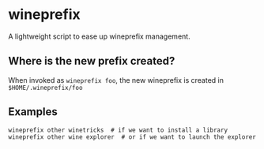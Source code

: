 # wineprefix
A lightweight script to ease up wineprefix management.

## Where is the new prefix created?

When invoked as `wineprefix foo`, the new wineprefix is created in
`$HOME/.wineprefix/foo`

## Examples

```
wineprefix other winetricks  # if we want to install a library
wineprefix other wine explorer  # or if we want to launch the explorer
```
